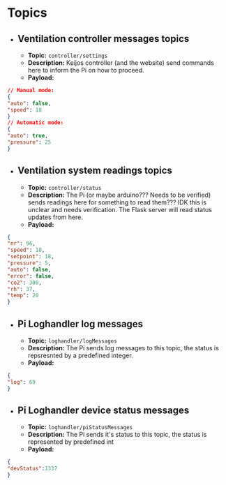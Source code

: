 # Topics

- ##  **Ventilation controller messages topics**
    
    -   **Topic:** `controller/settings`
    -   **Description:** Keijos controller (and the website) send commands here to inform the Pi on how to proceed.
    -   **Payload:** 
```json
// Manual mode:
{
"auto": false,
"speed": 18
}
// Automatic mode:
{
"auto": true,
"pressure": 25
}
```
- ##  **Ventilation system readings topics**
    
    -   **Topic:** `controller/status`
    -   **Description:** The Pi (or maybe arduino??? Needs to be verified) sends readings here for something to read them??? IDK this is unclear and needs verification. The Flask server will read status updates from here.
    -   **Payload:** 
```json
{
"nr": 96,
"speed": 18,
"setpoint": 18,
"pressure": 5,
"auto": false,
"error": false,
"co2": 300,
"rh": 37,
"temp": 20
}
```
- ##  **Pi Loghandler log messages**
    
    -   **Topic:** `loghandler/logMessages`
    -   **Description:** The Pi sends log messages to this topic, the status is repsresnted by a predefined integer.
    -   **Payload:** 
```json
{
"log": 69
}
```
- ##  **Pi Loghandler device status messages**
    
    -   **Topic:** `loghandler/piStatusMessages`
    -   **Description:** The Pi sends it's status to this topic, the status is represented by predefined int
    -   **Payload:** 
```json
{
"devStatus":1337
}
```